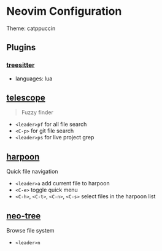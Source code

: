 # Neovim Configuration 

Theme: catppuccin

## Plugins 

### [treesitter](https://github.com/nvim-treesitter/nvim-treesitter)
- languages: lua 

## [telescope](https://github.com/nvim-telescope/telescope.nvim)
>Fuzzy finder
- `<leader>pf` for all file search
- `<C-p>` for git file search
- `<leader>ps` for live project grep

## [harpoon](https://github.com/ThePrimeagen/harpoon/tree/harpoon2)
Quick file navigation
- `<leader>a` add current file to harpoon
- `<C-e>` toggle quick menu
- `<C-h>`, `<C-t>`, `<C-n>`, `<C-s>` select files in the harpoon list

## [neo-tree](https://github.com/nvim-neo-tree/neo-tree.nvim)
Browse file system
- `<leader>n`
